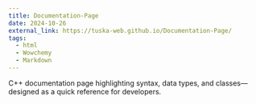 ```yaml
---
title: Documentation-Page
date: 2024-10-26
external_link: https://tuska-web.github.io/Documentation-Page/
tags:
  - html
  - Wowchemy
  - Markdown
---
```

C++ documentation page highlighting syntax, data types, and classes—designed as a quick reference for developers.

<!--more-->
